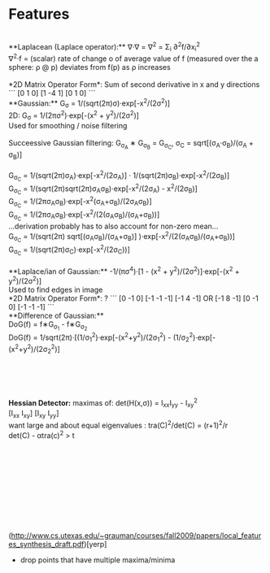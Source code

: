 # Features


<br/>
**Laplacean (Laplace operator):** &nabla;&middot;&nabla; = &nabla;<sup>2</sup> = &Sigma;<sub>i</sub> &part;<sup>2</sup>f/&part;x<sub>i</sub><sup>2</sup>
<br/>
&nabla;<sup>2</sup>&middot;f = (scalar) rate of change o of average value of f (measured over the a sphere: &rho; @ p) deviates from f(p) as &rho; increases
<br/>
<br/>
*2D Matrix Operator Form*: Sum of second derivative in x and y directions
```
[0   1   0]
[1  -4   1]
[0   1   0]
```

<br/>
**Gaussian:** G<sub>&sigma;</sub> = 1/(sqrt(2&pi;)&sigma;)&middot;exp[-x<sup>2</sup>/(2&sigma;<sup>2</sup>)]
<br/>
2D: G<sub>&sigma;</sub> = 1/(2&pi;&sigma;<sup>2</sup>)&middot;exp[-(x<sup>2</sup> + y<sup>2</sup>)/(2&sigma;<sup>2</sup>)]
<br/>
Used for smoothing / noise filtering
<br/>
<br/>
Succeessive Gaussian filtering: G<sub>&sigma;<sub>A</sub></sub> &lowast; G<sub>&sigma;<sub>B</sub></sub> = G<sub>&sigma;<sub>C</sub></sub>, &sigma;<sub>C</sub> = sqrt[(&sigma;<sub>A</sub>&middot;&sigma;<sub>B</sub>)/(&sigma;<sub>A</sub> + &sigma;<sub>B</sub>)]
<br/>
<br/>
G<sub>&sigma;<sub>C</sub></sub> = 1/(sqrt(2&pi;)&sigma;<sub>A</sub>)&middot;exp[-x<sup>2</sup>/(2&sigma;<sub>A</sub>)] &middot; 1/(sqrt(2&pi;)&sigma;<sub>B</sub>)&middot;exp[-x<sup>2</sup>/(2&sigma;<sub>B</sub>)]
<br/>
G<sub>&sigma;<sub>C</sub></sub> = 1/(sqrt(2&pi;)sqrt(2&pi;)&sigma;<sub>A</sub>&sigma;<sub>B</sub>)&middot;exp[-x<sup>2</sup>/(2&sigma;<sub>A</sub>) - x<sup>2</sup>/(2&sigma;<sub>B</sub>)]
<br/>
G<sub>&sigma;<sub>C</sub></sub> = 1/(2&pi;&sigma;<sub>A</sub>&sigma;<sub>B</sub>)&middot;exp[-x<sup>2</sup>(&sigma;<sub>A</sub>+&sigma;<sub>B</sub>)/(2&sigma;<sub>A</sub>&sigma;<sub>B</sub>)]
<br/>
G<sub>&sigma;<sub>C</sub></sub> = 1/(2&pi;&sigma;<sub>A</sub>&sigma;<sub>B</sub>)&middot;exp[-x<sup>2</sup>/(2(&sigma;<sub>A</sub>&sigma;<sub>B</sub>)/(&sigma;<sub>A</sub>+&sigma;<sub>B</sub>))]
<br/>
...derivation probably has to also account for non-zero mean...
<br/>
G<sub>&sigma;<sub>C</sub></sub> = 1/(sqrt(2&pi;)
sqrt[(&sigma;<sub>A</sub>&sigma;<sub>B</sub>)/(&sigma;<sub>A</sub>+&sigma;<sub>B</sub>)]
)&middot;exp[-x<sup>2</sup>/(2(&sigma;<sub>A</sub>&sigma;<sub>B</sub>)/(&sigma;<sub>A</sub>+&sigma;<sub>B</sub>))]
<br/>
G<sub>&sigma;<sub>C</sub></sub> = 1/(sqrt(2&pi;)&sigma;<sub>C</sub>)&middot;exp[-x<sup>2</sup>/(2&sigma;<sub>C</sub>))]
<br/>


<br/>
**Laplace/ian of Gaussian:** -1/(&pi;&sigma;<sup>4</sup>)&middot;[1 - (x<sup>2</sup> + y<sup>2</sup>)/(2&sigma;<sup>2</sup>)]&middot;exp[-(x<sup>2</sup> + y<sup>2</sup>)/(2&sigma;<sup>2</sup>)]
<br/>
Used to find edges in image
<br/>
*2D Matrix Operator Form*: ?
```
[0  -1   0]        [-1 -1 -1]
[-1  4  -1]   OR   [-1  8 -1]
[0  -1   0]        [-1 -1 -1]
```

<br/>
**Difference of Gaussian:**
<br/>
DoG(f) = f&lowast;G<sub>&sigma;<sub>1</sub></sub> - f&lowast;G<sub>&sigma;<sub>2</sub></sub>
<br/>
DoG(f) = 1/sqrt(2&pi;)&middot;[(1/&sigma;<sub>1</sub><sup>2</sup>)&middot;exp[-(x<sup>2</sup>+y<sup>2</sup>)/(2&sigma;<sub>1</sub><sup>2</sup>) - (1/&sigma;<sub>2</sub><sup>2</sup>)&middot;exp[-(x<sup>2</sup>+y<sup>2</sup>)/(2&sigma;<sub>2</sub><sup>2</sup>)]
<br/>

<br/>
<br/>
<br/>
<br/>


**Hessian Detector:** maximas of: det(H(x,&sigma;)) = I<sub>xx</sub>I<sub>yy</sub> - I<sub>xy</sub><sup>2</sup>
<br/>
[I<sub>xx</sub> I<sub>xy</sub>]
[I<sub>xy</sub> I<sub>yy</sub>]
<br/>
want large and about equal eigenvalues : tra(C)<sup>2</sup>/det(C) = (r+1)<sup>2</sup>/r
<br/>
det(C) - &alpha;tra(c)<sup>2</sup> &gt; t
<br/>
<br/>




<br/>
<br/>
<br/>
<br/>




<br/>
<br/>
<br/>
<br/>



(http://www.cs.utexas.edu/~grauman/courses/fall2009/papers/local_features_synthesis_draft.pdf)[yerp]




- drop points that have multiple maxima/minima

